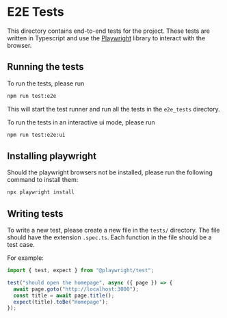 # E2E Tests

This directory contains end-to-end tests for the project. These tests are written in Typescript and use the [Playwright](https://playwright.dev/) library to interact with the browser.

## Running the tests

To run the tests, please run

```bash
npm run test:e2e
```

This will start the test runner and run all the tests in the `e2e_tests` directory.

To run the tests in an interactive ui mode, please run

```bash
npm run test:e2e:ui
```

## Installing playwright

Should the playwright browsers not be installed, please run the following command to install them:

```bash
npx playwright install
```

## Writing tests

To write a new test, please create a new file in the `tests/` directory. The file should have the extension `.spec.ts`. Each function in the file should be a test case.

For example:

```typescript
import { test, expect } from "@playwright/test";

test("should open the homepage", async ({ page }) => {
  await page.goto("http://localhost:3000");
  const title = await page.title();
  expect(title).toBe("Homepage");
});
```
